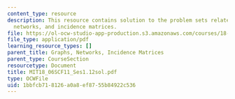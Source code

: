 ```yaml
---
content_type: resource
description: This resource contains solution to the problem sets related to graphs,
  networks, and incidence matrices.
file: https://ol-ocw-studio-app-production.s3.amazonaws.com/courses/18-06sc-linear-algebra-fall-2011/1bbfcb718126a0a8ef8755b84922c536_MIT18_06SCF11_Ses1.12sol.pdf
file_type: application/pdf
learning_resource_types: []
parent_title: Graphs, Networks, Incidence Matrices
parent_type: CourseSection
resourcetype: Document
title: MIT18_06SCF11_Ses1.12sol.pdf
type: OCWFile
uid: 1bbfcb71-8126-a0a8-ef87-55b84922c536
---
```

